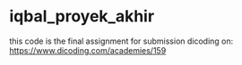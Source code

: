 # iqbal_proyek_akhir

this code is the final assignment for submission dicoding on:
https://www.dicoding.com/academies/159